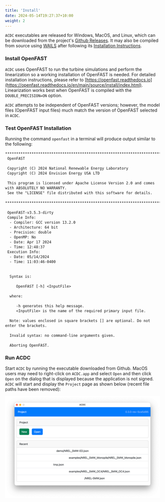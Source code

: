 ```yaml
---
title: 'Install'
date: 2024-05-14T19:27:37+10:00
weight: 2
---
```


`ACDC` executables are released for Windows, MacOS, and Linux, which can be downloaded from the project's [Github Releases](https://github.com/openfast/acdc/releases). It may also be compiled from source using [WAILS](https://wails.io/) after following its [Installation Instructions](https://wails.io/docs/gettingstarted/installation). 

### Install OpenFAST

`ACDC` uses OpenFAST to run the turbine simulations and perform the linearization so a working installation of OpenFAST is needed. For detailed installation instructions, please refer to [https://openfast.readthedocs.io](https://openfast.readthedocs.io/en/main/source/install/index.html). Linearization works best when OpenFAST is compiled with the `DOUBLE_PRECISION=ON` option.

`ACDC` attempts to be independent of OpenFAST versions; however, the model files (OpenFAST input files) much match the version of OpenFAST selected in `ACDC`.

### Test OpenFAST Installation

Running the command `openfast` in a terminal will produce output similar to the following:

```
**************************************************************************************************
 OpenFAST

 Copyright (C) 2024 National Renewable Energy Laboratory
 Copyright (C) 2024 Envision Energy USA LTD

 This program is licensed under Apache License Version 2.0 and comes with ABSOLUTELY NO WARRANTY.
 See the "LICENSE" file distributed with this software for details.
 **************************************************************************************************

 OpenFAST-v3.5.3-dirty
 Compile Info:
  - Compiler: GCC version 13.2.0
  - Architecture: 64 bit
  - Precision: double
  - OpenMP: No
  - Date: Apr 17 2024
  - Time: 12:48:37
 Execution Info:
  - Date: 05/14/2024
  - Time: 11:03:46-0400


  Syntax is:

     OpenFAST [-h] <InputFile>

  where:

     -h generates this help message.
     <InputFile> is the name of the required primary input file.

  Note: values enclosed in square brackets [] are optional. Do not enter the brackets.

  Invalid syntax: no command-line arguments given.

  Aborting OpenFAST.
```

### Run ACDC

Start `ACDC` by running the executable downloaded from Github. MacOS users may need to right-click on `ACDC.app` and select `Open` and then click `Open` on the dialog that is displayed because the application is not signed. `ACDC` will start and display the `Project` page as shown below (recent file paths have been removed):

![Project](project.png)
